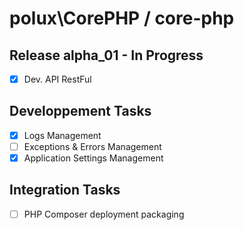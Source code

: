 # polux\CorePHP / core-php

## Release alpha_01 - In Progress

* [x] Dev. API RestFul

## Developpement Tasks

* [x] Logs Management
* [ ] Exceptions & Errors Management
* [x] Application Settings Management

## Integration Tasks

* [ ] PHP Composer deployment packaging
